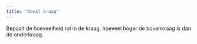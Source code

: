 ```yaml
---
title: "Omval kraag"
---
```


Bepaalt de hoeveelheid rol in de kraag, hoeveel hoger de bovenkraag is dan de onderkraag.




